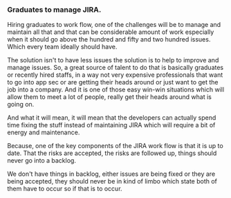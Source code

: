 ### Graduates to manage JIRA.
Hiring graduates to work flow, one of the challenges will be to manage and maintain all that and that can be considerable amount of work especially when it should go above the hundred and fifty and two hundred issues. Which every team ideally should have.

The solution isn't to have less issues the solution is to help to improve and manage issues. So, a great source of talent to do that is basically graduates or recently hired staffs, in a way not very expensive professionals that want to go into app sec or are getting their heads around or just want to get the job into a company.
And it is one of those easy win-win situations which will allow them to meet a lot of people, really get their heads around what is going on.

And what it will mean, it will mean that the developers can actually spend time fixing the stuff instead of maintaining JIRA which will require a bit of energy and maintenance.

Because,  one of the key components of the JIRA work flow is that it is up to date. That the risks are accepted, the risks are followed up, things should never go into a backlog.

We don't have things in backlog, either issues are being fixed or they are being accepted, they should never be in kind of limbo which state both of them have to occur so if that is to occur.
